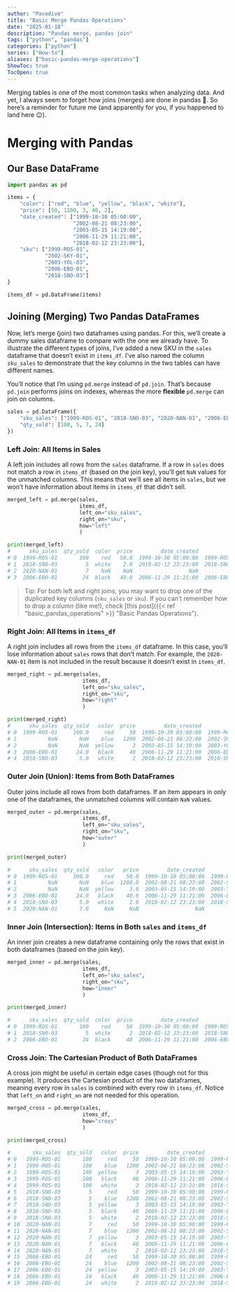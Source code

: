 ```yaml
---
author: "Pavodive"
title: "Basic Merge Pandas Operations"
date: "2025-01-18"
description: "Pandas merge, pandas join"
tags: ["python", "pandas"]
categories: ["python"]
series: ["How-to"]
aliases: ["basic-pandas-merge-operations"]
ShowToc: true
TocOpen: true
---
```


Merging tables is one of the most common tasks when analyzing data. And yet, I always seem to forget how joins (merges) are done in pandas 🐼. So here’s a reminder for future me (and apparently for you, if you happened to land here 😉).

<!--more-->

# Merging with Pandas

## Our Base DataFrame

```python
import pandas as pd

items = {
    "color": ["red", "blue", "yellow", "black", "white"],
    "price": [50, 1200, 3, 40, 2],
    "date_created": ["1999-10-30 05:00:00",
                     "2002-08-21 08:23:00",
                     "2003-05-15 14:19:00",
                     "2006-11-29 11:21:00",
                     "2018-02-12 23:23:00"],
    "sku": ["1999-ROS-01",
            "2002-SKY-01",
            "2003-YOL-03",
            "2006-EBO-01",
            "2018-SNO-03"]
}

items_df = pd.DataFrame(items)
```

## Joining (Merging) Two Pandas DataFrames

Now, let’s merge (join) two dataframes using pandas. For this, we’ll create a dummy sales dataframe to compare with the one we already have. To illustrate the different types of joins, I’ve added a new SKU in the `sales` dataframe that doesn’t exist in `items_df`. I’ve also named the column `sku_sales` to demonstrate that the key columns in the two tables can have different names.

You’ll notice that I’m using `pd.merge` instead of `pd.join`. That’s because `pd.join` performs joins on indexes, whereas the more **flexible** `pd.merge` can join on columns.

```python
sales = pd.DataFrame({
    "sku_sales": ["1999-ROS-01", "2018-SNO-03", "2020-NAN-01", "2006-EBO-01"],
    "qty_sold": [100, 5, 7, 24]
})
```



### Left Join: All Items in Sales

A left join includes all rows from the `sales` dataframe. If a row in `sales` does not match a row in `items_df` (based on the join key), you’ll get `NaN` values for the unmatched columns. This means that we’ll see all items in `sales`, but we won’t have information about items in `items_df` that didn’t sell.

```python
merged_left = pd.merge(sales,
                       items_df,
                       left_on="sku_sales",
                       right_on="sku",
                       how="left"
                       )

print(merged_left)
#      sku_sales  qty_sold  color  price         date_created          sku
# 0  1999-ROS-01       100    red   50.0  1999-10-30 05:00:00  1999-ROS-01
# 1  2018-SNO-03         5  white    2.0  2018-02-12 23:23:00  2018-SNO-03
# 2  2020-NAN-01         7    NaN    NaN                  NaN          NaN
# 3  2006-EBO-01        24  black   40.0  2006-11-29 11:21:00  2006-EBO-01

```

> Tip: For both left and right joins, you may want to drop one of the duplicated key columns (`sku_sales` or `sku`). If you can’t remember how to drop a column (like me!), check [this post]({{< ref "basic_pandas_operations" >}} "Basic Pandas Operations").



### Right Join: All Items in `items_df`

A right join includes all rows from the `items_df` dataframe. In this case, you’ll lose information about `sales` rows that don’t match. For example, the `2020-NAN-01` item is not included in the result because it doesn’t exist in `items_df`.

```python
merged_right = pd.merge(sales,
                        items_df,
                        left_on="sku_sales",
                        right_on="sku",
                        how="right"
                        )

print(merged_right)
#      sku_sales  qty_sold   color  price         date_created          sku
# 0  1999-ROS-01     100.0     red     50  1999-10-30 05:00:00  1999-ROS-01
# 1          NaN       NaN    blue   1200  2002-08-21 08:23:00  2002-SKY-01
# 2          NaN       NaN  yellow      3  2003-05-15 14:19:00  2003-YOL-03
# 3  2006-EBO-01      24.0   black     40  2006-11-29 11:21:00  2006-EBO-01
# 4  2018-SNO-03       5.0   white      2  2018-02-12 23:23:00  2018-SNO-03
```

### Outer Join (Union): Items from Both DataFrames

Outer joins include all rows from both dataframes. If an item appears in only one of the dataframes, the unmatched columns will contain `NaN` values.

```python
merged_outer = pd.merge(sales,
                        items_df,
                        left_on="sku_sales",
                        right_on="sku",
                        how="outer"
                        )

print(merged_outer)

#      sku_sales  qty_sold   color   price         date_created          sku
# 0  1999-ROS-01     100.0     red    50.0  1999-10-30 05:00:00  1999-ROS-01
# 1          NaN       NaN    blue  1200.0  2002-08-21 08:23:00  2002-SKY-01
# 2          NaN       NaN  yellow     3.0  2003-05-15 14:19:00  2003-YOL-03
# 3  2006-EBO-01      24.0   black    40.0  2006-11-29 11:21:00  2006-EBO-01
# 4  2018-SNO-03       5.0   white     2.0  2018-02-12 23:23:00  2018-SNO-03
# 5  2020-NAN-01       7.0     NaN     NaN                  NaN          NaN
```

### Inner Join (Intersection): Items in Both `sales` and `items_df`

An inner join creates a new dataframe containing only the rows that exist in both dataframes (based on the join key).

```python
merged_inner = pd.merge(sales,
                        items_df,
                        left_on="sku_sales",
                        right_on="sku",
                        how="inner"
                        )

print(merged_inner)

#      sku_sales  qty_sold  color  price         date_created          sku
# 0  1999-ROS-01       100    red     50  1999-10-30 05:00:00  1999-ROS-01
# 1  2018-SNO-03         5  white      2  2018-02-12 23:23:00  2018-SNO-03
# 2  2006-EBO-01        24  black     40  2006-11-29 11:21:00  2006-EBO-01
```

### Cross Join: The Cartesian Product of Both DataFrames

A cross join might be useful in certain edge cases (though not for this example). It produces the Cartesian product of the two dataframes, meaning every row in `sales` is combined with every row in `items_df`. Notice that `left_on` and `right_on` are not needed for this operation.

```python
merged_cross = pd.merge(sales,
                        items_df,
                        how="cross"
                        )

print(merged_cross)

#       sku_sales  qty_sold   color  price         date_created          sku
# 0   1999-ROS-01       100     red     50  1999-10-30 05:00:00  1999-ROS-01
# 1   1999-ROS-01       100    blue   1200  2002-08-21 08:23:00  2002-SKY-01
# 2   1999-ROS-01       100  yellow      3  2003-05-15 14:19:00  2003-YOL-03
# 3   1999-ROS-01       100   black     40  2006-11-29 11:21:00  2006-EBO-01
# 4   1999-ROS-01       100   white      2  2018-02-12 23:23:00  2018-SNO-03
# 5   2018-SNO-03         5     red     50  1999-10-30 05:00:00  1999-ROS-01
# 6   2018-SNO-03         5    blue   1200  2002-08-21 08:23:00  2002-SKY-01
# 7   2018-SNO-03         5  yellow      3  2003-05-15 14:19:00  2003-YOL-03
# 8   2018-SNO-03         5   black     40  2006-11-29 11:21:00  2006-EBO-01
# 9   2018-SNO-03         5   white      2  2018-02-12 23:23:00  2018-SNO-03
# 10  2020-NAN-01         7     red     50  1999-10-30 05:00:00  1999-ROS-01
# 11  2020-NAN-01         7    blue   1200  2002-08-21 08:23:00  2002-SKY-01
# 12  2020-NAN-01         7  yellow      3  2003-05-15 14:19:00  2003-YOL-03
# 13  2020-NAN-01         7   black     40  2006-11-29 11:21:00  2006-EBO-01
# 14  2020-NAN-01         7   white      2  2018-02-12 23:23:00  2018-SNO-03
# 15  2006-EBO-01        24     red     50  1999-10-30 05:00:00  1999-ROS-01
# 16  2006-EBO-01        24    blue   1200  2002-08-21 08:23:00  2002-SKY-01
# 17  2006-EBO-01        24  yellow      3  2003-05-15 14:19:00  2003-YOL-03
# 18  2006-EBO-01        24   black     40  2006-11-29 11:21:00  2006-EBO-01
# 19  2006-EBO-01        24   white      2  2018-02-12 23:23:00  2018-SNO-03
```
